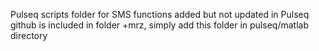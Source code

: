 Pulseq scripts folder for SMS
functions added but not updated in Pulseq github is included in folder +mrz, simply add this folder in pulseq/matlab directory


